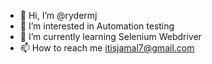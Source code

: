 - 👋 Hi, I’m @rydermj
- 👀 I’m interested in Automation testing
- 🌱 I’m currently learning Selenium Webdriver
- 📫 How to reach me itisjamal7@gmail.com

<!---
rydermj/rydermj is a ✨ special ✨ repository because its `README.md` (this file) appears on your GitHub profile.
You can click the Preview link to take a look at your changes.
--->
